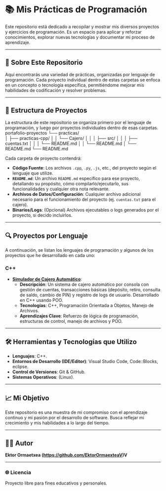 # 📚 Mis Prácticas de Programación

Este repositorio está dedicado a recopilar y mostrar mis diversos proyectos y ejercicios de programación. Es un espacio para aplicar y reforzar conocimientos, explorar nuevas tecnologías y documentar mi proceso de aprendizaje.

---

## 🎯 Sobre Este Repositorio

Aquí encontrarás una variedad de prácticas, organizadas por lenguaje de programación. Cada proyecto individual dentro de estas carpetas se enfoca en un concepto o tecnología específica, permitiéndome mejorar mis habilidades de codificación y resolver problemas.

---

## 📂 Estructura de Proyectos

La estructura de este repositorio se organiza primero por el lenguaje de programación, y luego por proyectos individuales dentro de esas carpetas.
portafolio-proyectos
└── practicas/    
│   ├── practicas-cpp/
│   │   └── Cajero/
│   │   │   ├── src/
│   │   │   ├── cuentas.txt
│   │   │   └── README.md
│   │   └── README.md
│   └── README.md
└── README.md

Cada carpeta de proyecto contendrá:

* **Código Fuente**: Los archivos `.cpp`, `.py`, `.js`, etc., del proyecto según el lenguaje que utilize.
* **`README.md`**: Un archivo `README.md` específico para ese proyecto, detallando su propósito, cómo compilarlo/ejecutarlo, sus funcionalidades y cualquier otra nota relevante.
* **Archivos de Datos/Configuración**: Cualquier archivo adicional necesario para el funcionamiento del proyecto (ej. `cuentas.txt` para el cajero).
* **Binarios/Logs**: (Opcional) Archivos ejecutables o logs generados por el proyecto, si decido incluirlos.

---

## 🔍 Proyectos por Lenguaje

A continuación, se listan los lenguajes de programación y algunos de los proyectos que he desarrollado en cada uno:

### C++

* **[Simulador de Cajero Automático](practicas-cpp/Cajero)**:
    * **Descripción**: Un sistema de cajero automático por consola con gestión de cuentas, transacciones básicas (depósito, retiro, consulta de saldo, cambio de PIN) y registro de logs de usuario. Desarrollado en C++ usando POO.
    * **Tecnologías**: C++, Programación Orientada a Objetos, Manejo de Archivos.
    * **Aprendizajes Clave**: Refuerzo de lógica de programación, estructuras de control, manejo de archivos y POO.
---

## 🛠️ Herramientas y Tecnologías que Utilizo

* **Lenguajes**: C++.
* **Entornos de Desarrollo (IDE/Editor)**: Visual Studio Code, Code::Blocks, eclipse.
* **Control de Versiones**: Git & GitHub.
* **Sistemas Operativos**: (Linux).

---

## 📈 Mi Objetivo

Este repositorio es una muestra de mi compromiso con el aprendizaje continuo y mi pasión por el desarrollo de software. Busca reflejar mi crecimiento y mis habilidades a lo largo del tiempo.

---

## 👨‍💻 Autor

**Ektor Ormaetxea (https://github.com/EktorOrmaexteaV)V**

---

### 🌐 Licencia
Proyecto libre para fines educativos y personales.
